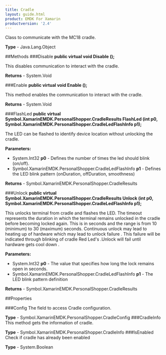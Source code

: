 ```yaml
---
title: Cradle
layout: guide.html
product: EMDK For Xamarin
productversion: '2.4'
---
```

Class to communicate with the MC18 cradle.

**Type** - Java.Lang.Object

##Methods
###Disable
**public virtual void Disable ();**

This disables communication to interact with the cradle.


**Returns** - System.Void

###Enable
**public virtual void Enable ();**

This method enables the communication to interact with the cradle.


**Returns** - System.Void

###FlashLed
**public virtual Symbol.XamarinEMDK.PersonalShopper.CradleResults FlashLed (int p0, Symbol.XamarinEMDK.PersonalShopper.CradleLedFlashInfo p1);**

The LED can be flashed to identify device location without unlocking the cradle.

**Parameters:** 

* System.Int32 **p0** - Defines the number of times the led should blink (on/off).
* Symbol.XamarinEMDK.PersonalShopper.CradleLedFlashInfo **p1** - Defines the LED blink pattern (onDuration, offDuration, smoothness)

**Returns** - Symbol.XamarinEMDK.PersonalShopper.CradleResults

###Unlock
**public virtual Symbol.XamarinEMDK.PersonalShopper.CradleResults Unlock (int p0, Symbol.XamarinEMDK.PersonalShopper.CradleLedFlashInfo p1);**

This unlocks terminal from cradle and flashes the LED. The timeout represents the duration in which the terminal remains unlocked in the cradle before becoming locked again. This is in seconds and the range is from 10 (minimum) to 30 (maximum) seconds. Continuous unlock may lead to heating up of hardware which may lead to unlock failure . This failure will be indicated through blinking of cradle Red Led's .Unlock will fail until hardware gets cool down .

**Parameters:** 

* System.Int32 **p0** - The value that specifies how long the lock remains open in seconds.
* Symbol.XamarinEMDK.PersonalShopper.CradleLedFlashInfo **p1** - The LED blink pattern definition

**Returns** - Symbol.XamarinEMDK.PersonalShopper.CradleResults

##Properties

###Config
The field to access Cradle configuration.


**Type** - Symbol.XamarinEMDK.PersonalShopper.CradleConfig
###CradleInfo
This method gets the information of cradle.

**Type** - Symbol.XamarinEMDK.PersonalShopper.CradleInfo
###IsEnabled
Check if cradle has already been enabled

**Type** - System.Boolean






